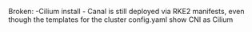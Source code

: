 Broken:
-Cilium install - Canal is still deployed via RKE2 manifests, even though the templates for the cluster config.yaml show CNI as Cilium
